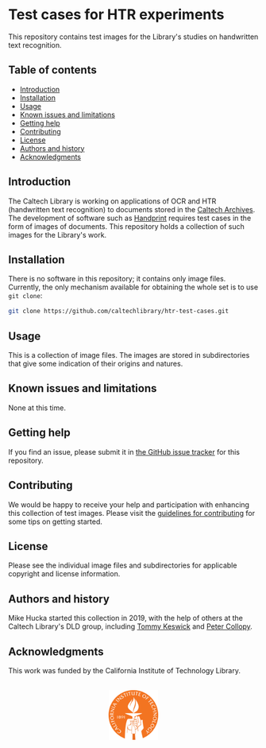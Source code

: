 Test cases for HTR experiments
==============================

This repository contains test images for the Library's studies on handwritten text recognition.

Table of contents
-----------------

* [Introduction](#introduction)
* [Installation](#installation)
* [Usage](#usage)
* [Known issues and limitations](#known-issues-and-limitations)
* [Getting help](#getting-help)
* [Contributing](#contributing)
* [License](#license)
* [Authors and history](#authors-and-history)
* [Acknowledgments](#authors-and-acknowledgments)


Introduction
------------

The Caltech Library is working on applications of OCR and HTR (handwritten text recognition) to documents stored in the [Caltech Archives](https://archives.caltech.edu).  The development of software such as [Handprint](https://github.com/caltechlibrary/handprint) requires test cases in the form of images of documents.  This repository holds a collection of such images for the Library's work.


Installation
------------

There is no software in this repository; it contains only image files.  Currently, the only mechanism available for obtaining the whole set is to use `git clone`:
```sh
git clone https://github.com/caltechlibrary/htr-test-cases.git
```
 

Usage
-----

This is a collection of image files.  The images are stored in subdirectories that give some indication of their origins and natures.


Known issues and limitations
----------------------------

None at this time.


Getting help
------------

If you find an issue, please submit it in [the GitHub issue tracker](https://github.com/caltechlibrary/htr-test-cases/issues) for this repository.


Contributing
------------

We would be happy to receive your help and participation with enhancing this collection of test images.  Please visit the [guidelines for contributing](CONTRIBUTING.md) for some tips on getting started.


License
-------

Please see the individual image files and subdirectories for applicable copyright and license information.


Authors and history
---------------------------

Mike Hucka started this collection in 2019, with the help of others at the Caltech Library's DLD group, including [Tommy Keswick](https://github.com/t4k) and [Peter Collopy](https://github.com/collopy).


Acknowledgments
---------------

This work was funded by the California Institute of Technology Library.

<div align="center">
  <br>
  <a href="https://www.caltech.edu">
    <img width="100" height="100" src=".graphics/caltech-round.svg">
  </a>
</div>
